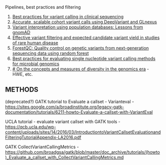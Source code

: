 Pipelines, best practices and filtering
1. [Best practices for variant calling in clinical sequencing](https://genomemedicine.biomedcentral.com/articles/10.1186/s13073-020-00791-w)
2.  [Accurate, scalable cohort variant calls using DeepVariant and GLnexus](https://academic.oup.com/bioinformatics/article/36/24/5582/6064144) 
3.  [Variant interpretation using population databases: Lessons from gnomAD](https://www.ncbi.nlm.nih.gov/pmc/articles/PMC9160216/#:~:text=Variants%20reported%20in%20gnomAD%20have,the%20variant%20and%20the%20site.) 
4. [ Effective variant filtering and expected candidate variant yield in studies of rare human disease](https://www.nature.com/articles/s41525-021-00227-3)
5. [ ForestQC: Quality control on genetic variants from next-generation sequencing data using random forest](https://www.ncbi.nlm.nih.gov/pmc/articles/PMC6938691/)
6. [Best practices for evaluating single nucleotide variant calling methods for microbial genomics](https://www.ncbi.nlm.nih.gov/pmc/articles/PMC4493402/)
7. [# On the concepts and measures of diversity in the genomics era](https://www.sciencedirect.com/science/article/pii/S2214662823000075) - HWE, etc.

## METHODS

(deprecated?) GATK tutorial to Evaluate a callset - Varianteval - https://sites.google.com/a/broadinstitute.org/legacy-gatk-documentation/tutorials/6211-howto-Evaluate-a-callset-with-VariantEval 

UCLA tutorial - evaluate variant callset with GATK tools - https://qcb.ucla.edu/wp-content/uploads/sites/14/2016/03/IntroductiontoVariantCallsetEvaluationandFilteringTutorialAppendix-LA2016.pdf 

GATK CollectVariantCallingMetrics - https://github.com/broadgsa/gatk/blob/master/doc_archive/tutorials/(howto)_Evaluate_a_callset_with_CollectVariantCallingMetrics.md 